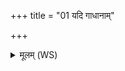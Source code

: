 +++
title = "01 यदि गाधानाम्"

+++
<details><summary>मूलम् (WS)</summary>

यदि गाधानां यदि नाव्यानां नदीनां पारे नृपतिः सखा नः ।  
विश्वे देवासो अभि रक्षतैनं यथा जीवो विदथमावदासि ॥ १ ॥
</details>